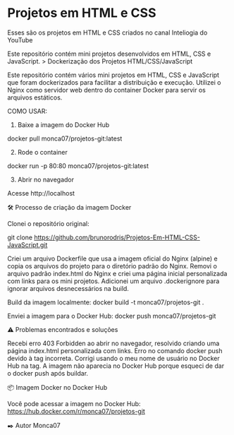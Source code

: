 # Projetos em HTML e CSS

 Esses são os projetos em HTML e CSS criados no canal Inteliogia do YouTube

Este repositório contém mini projetos desenvolvidos em HTML, CSS e JavaScript. >
Dockerização dos Projetos HTML/CSS/JavaScript

Este repositório contém vários mini projetos em HTML, CSS e JavaScript que foram dockerizados para facilitar a distribuição e execução. Utilizei o Nginx como servidor web dentro do container Docker para servir os arquivos estáticos.

 COMO USAR: 

1. Baixe a imagem do Docker Hub

docker pull monca07/projetos-git:latest

2. Rode o container

docker run -p 80:80 monca07/projetos-git:latest

3. Abrir no navegador

Acesse http://localhost


🛠️ Processo de criação da imagem Docker

Clonei o repositório original:

git clone https://github.com/brunorodris/Projetos-Em-HTML-CSS-JavaScript.git

Criei um arquivo Dockerfile que usa a imagem oficial do Nginx (alpine) e copia os arquivos do projeto para o diretório padrão do Nginx.
Removi o arquivo padrão index.html do Nginx e criei uma página inicial personalizada com links para os mini projetos.
Adicionei um arquivo .dockerignore para ignorar arquivos desnecessários na build.

Build da imagem localmente:
docker build -t monca07/projetos-git .

Enviei a imagem para o Docker Hub:
docker push monca07/projetos-git

⚠️ Problemas encontrados e soluções

Recebi erro 403 Forbidden ao abrir no navegador, resolvido criando uma página index.html personalizada com links.
Erro no comando docker push devido à tag incorreta. Corrigi usando o meu nome de usuário no Docker Hub na tag.
A imagem não aparecia no Docker Hub porque esqueci de dar o docker push após buildar.

📦 Imagem Docker no Docker Hub

Você pode acessar a imagem no Docker Hub:
https://hub.docker.com/r/monca07/projetos-git

✒️ Autor
Monca07



